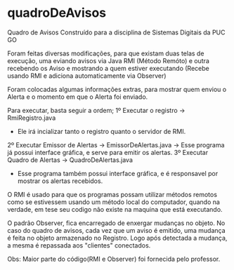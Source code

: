 # quadroDeAvisos


Quadro de Avisos Construído para a disciplina de Sistemas Digitais da PUC GO


Foram feitas diversas modificações, para que existam duas telas de execução, uma
eviando avisos via Java RMI (Método Remóto) e outra recebendo os Aviso e mostrando
a quem estiver executando (Recebe usando RMI e adiciona automaticamente via Observer)

Foram colocadas algumas informações extras, para mostrar quem enviou o Alerta e o 
momento em que o Alerta foi enviado.


Para executar, basta seguir a ordem;
1º Executar o registro -> RmiRegistro.java
  - Ele irá incializar tanto o registro quanto o servidor de RMI.
  
  
2º Executar Emissor de Alertas -> EmissorDeAlertas.java
  -> Esse programa já possui interface gráfica, e serve para emitir os alertas.
3º Executar Quadro de Alertas -> QuadroDeAlertas.java


  - Esse programa também possui interface gráfica, e é responsavel por mostrar 
  os alertas recebidos.
  
O RMI é usado para que os programas possam utilizar métodos remotos como se
estivessem usando um método local do computador, quando na verdade, em tese
seu codigo não existe na maquina que está executando.

O padrão  Observer, fica encarregado de enxergar mudanças no objeto. No caso
do quadro de avisos, cada vez que um aviso é emitido, uma mudança é feita no 
objeto armazenado no Registro. Logo após detectada a mudança, a mesma é 
repassada aos "clientes" conectados.


Obs: Maior parte do código(RMI e Observer) foi fornecida pelo professor.
